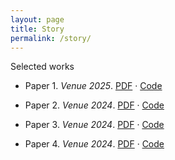 ```yaml
---
layout: page
title: Story
permalink: /story/
---
```


Selected works

- Paper 1. *Venue 2025*. [PDF](#) · [Code](#)









- Paper 2. *Venue 2024*. [PDF](#) · [Code](#)










- Paper 3. *Venue 2024*. [PDF](#) · [Code](#)










- Paper 4. *Venue 2024*. [PDF](#) · [Code](#)



